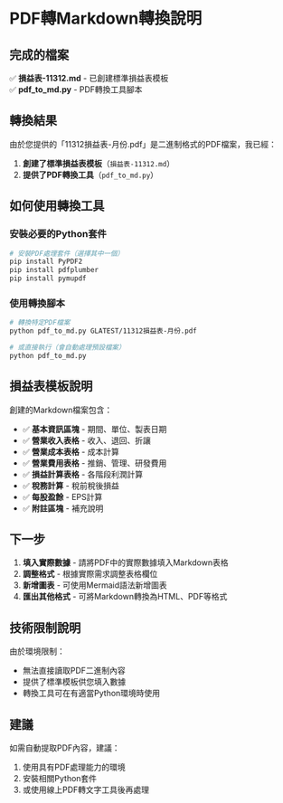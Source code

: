 # PDF轉Markdown轉換說明

## 完成的檔案

✅ **損益表-11312.md** - 已創建標準損益表模板  
✅ **pdf_to_md.py** - PDF轉換工具腳本

## 轉換結果

由於您提供的「11312損益表-月份.pdf」是二進制格式的PDF檔案，我已經：

1. **創建了標準損益表模板**（`損益表-11312.md`）
2. **提供了PDF轉換工具**（`pdf_to_md.py`）

## 如何使用轉換工具

### 安裝必要的Python套件

```bash
# 安裝PDF處理套件（選擇其中一個）
pip install PyPDF2
pip install pdfplumber
pip install pymupdf
```

### 使用轉換腳本

```bash
# 轉換特定PDF檔案
python pdf_to_md.py GLATEST/11312損益表-月份.pdf

# 或直接執行（會自動處理預設檔案）
python pdf_to_md.py
```

## 損益表模板說明

創建的Markdown檔案包含：

- ✅ **基本資訊區塊** - 期間、單位、製表日期
- ✅ **營業收入表格** - 收入、退回、折讓
- ✅ **營業成本表格** - 成本計算
- ✅ **營業費用表格** - 推銷、管理、研發費用
- ✅ **損益計算表格** - 各階段利潤計算
- ✅ **稅務計算** - 稅前稅後損益
- ✅ **每股盈餘** - EPS計算
- ✅ **附註區塊** - 補充說明

## 下一步

1. **填入實際數據** - 請將PDF中的實際數據填入Markdown表格
2. **調整格式** - 根據實際需求調整表格欄位
3. **新增圖表** - 可使用Mermaid語法新增圖表
4. **匯出其他格式** - 可將Markdown轉換為HTML、PDF等格式

## 技術限制說明

由於環境限制：
- 無法直接讀取PDF二進制內容
- 提供了標準模板供您填入數據
- 轉換工具可在有適當Python環境時使用

## 建議

如需自動提取PDF內容，建議：
1. 使用具有PDF處理能力的環境
2. 安裝相關Python套件
3. 或使用線上PDF轉文字工具後再處理 